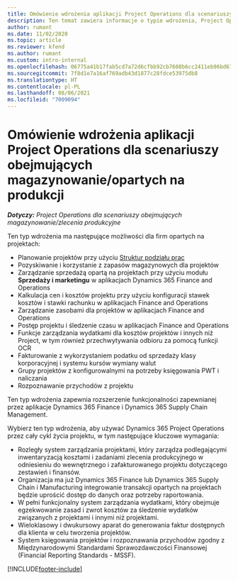 ```yaml
---
title: Omówienie wdrożenia aplikacji Project Operations dla scenariuszy obejmujących magazynowanie/opartych na produkcji
description: Ten temat zawiera informacje o typie wdrożenia, Project Operations dla scenariuszy opartych na zasobach / produkcji.
author: rumant
ms.date: 11/02/2020
ms.topic: article
ms.reviewer: kfend
ms.author: rumant
ms.custom: intro-internal
ms.openlocfilehash: 06775a41b17fab5cd7a72d6cfbb92cb7608b6cc2411eb96bd67513e1de10ad63
ms.sourcegitcommit: 7f8d1e7a16af769adb43d1877c28fdce53975db8
ms.translationtype: HT
ms.contentlocale: pl-PL
ms.lasthandoff: 08/06/2021
ms.locfileid: "7009094"
---
```

# <a name="project-operations-for-stockedproduction-based-scenarios-deployment-overview"></a>Omówienie wdrożenia aplikacji Project Operations dla scenariuszy obejmujących magazynowanie/opartych na produkcji

_**Dotyczy:** Project Operations dla scenariuszy obejmujących magazynowanie/zlecenia produkcyjne_


Ten typ wdrożenia ma następujące możliwości dla firm opartych na projektach:

- Planowanie projektów przy użyciu [Struktur podziału prac](work-breakdown-structures.md)
- Pozyskiwanie i korzystanie z zapasów magazynowych dla projektów
- Zarządzanie sprzedażą opartą na projektach przy użyciu modułu **Sprzedaży i marketingu** w aplikacjach Dynamics 365 Finance and Operations
- Kalkulacja cen i kosztów projektu przy użyciu konfiguracji stawek kosztów i stawki rachunku w aplikacjach Finance and Operations
- Zarządzanie zasobami dla projektów w aplikacjach Finance and Operations
- Postęp projektu i śledzenie czasu w aplikacjach Finance and Operations
- Funkcje zarządzania wydatkami dla kosztów projektów i innych niż Project, w tym również przechwytywania odbioru za pomocą funkcji OCR
- Fakturowanie z wykorzystaniem podatku od sprzedaży klasy korporacyjnej i systemu kursów wymiany walut
- Grupy projektów z konfigurowalnymi na potrzeby księgowania PWT i naliczania
- Rozpoznawanie przychodów z projektu

Ten typ wdrożenia zapewnia rozszerzenie funkcjonalności zapewnianej przez aplikacje Dynamics 365 Finance i Dynamics 365 Supply Chain Management.

Wybierz ten typ wdrożenia, aby używać Dynamics 365 Project Operations przez cały cykl życia projektu, w tym następujące kluczowe wymagania:

- Rozległy system zarządzania projektami, który zarządza podlegającymi inwentaryzacją kosztami i zadaniami zlecenia produkcyjnego w odniesieniu do wewnętrznego i zafakturowanego projektu dotyczącego zestawień i finansów.
- Organizacja ma już Dynamics 365 Finance lub Dynamics 365 Supply Chain i Manufacturing integrowanie transakcji opartych na projektach będzie uprościć dostęp do danych oraz potrzeby raportowania.
- W pełni funkcjonalny system zarządzania wydatkami, który obejmuje egzekwowanie zasad i zwrot kosztów za śledzenie wydatków związanych z projektami i innymi niż projektami.
- Wieloklasowy i dwukursowy aparat do generowania faktur dostępnych dla klienta w celu tworzenia projektów.
- System księgowania projektów i rozpoznawania przychodów zgodny z Międzynarodowymi Standardami Sprawozdawczości Finansowej (Financial Reporting Standards - MSSF).



[!INCLUDE[footer-include](../includes/footer-banner.md)]